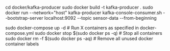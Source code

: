cd docker/kafka-producer
sudo docker build -t kafka-producer .
sudo docker run --network="host" kafka-producer
kafka-console-consumer.sh --bootstrap-server localhost:9092 --topic sensor-data --from-beginning

sudo docker-compose up -d # Run X containers as specified in docker-compose.yml
sudo docker stop $(sudo docker ps -q) # Stop all containers
sudo docker rm -f $(sudo docker ps -aq) # Remove all unused docker container labels
